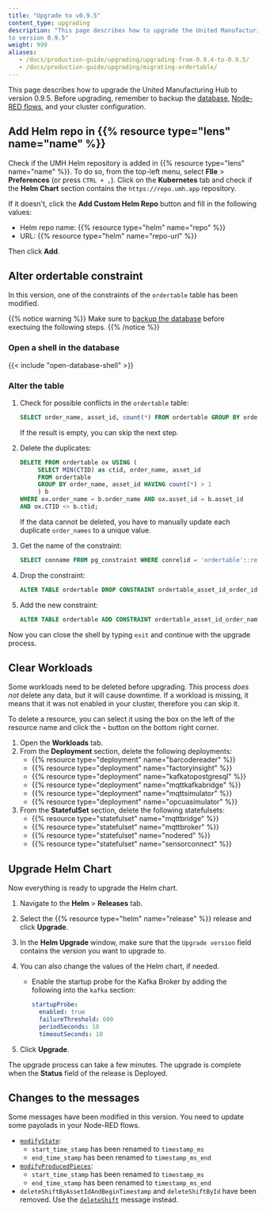 ```yaml
---
title: "Upgrade to v0.9.5"
content_type: upgrading
description: "This page describes how to upgrade the United Manufacturing Hub
to version 0.9.5"
weight: 999
aliases:
   - /docs/production-guide/upgrading/upgrading-from-0.9.4-to-0.9.5/
   - /docs/production-guide/upgrading/migrating-ordertable/
---
```


This page describes how to upgrade the United Manufacturing Hub to version
0.9.5. Before upgrading, remember to backup the
[database](/docs/production-guide/backup_recovery/backup-timescale/),
[Node-RED flows](/docs/production-guide/backup_recovery/import-export-node-red/),
and your cluster configuration.

## Add Helm repo in {{% resource type="lens" name="name" %}}

Check if the UMH Helm repository is added in {{% resource type="lens" name="name" %}}.
To do so, from the top-left menu, select **FIle** > **Preferences** (or press `CTRL + ,`).
Click on the **Kubernetes** tab and check if the **Helm Chart** section contains
the `https://repo.umh.app` repository.

If it doesn't, click the **Add Custom Helm Repo** button and fill in the following
values:

- Helm repo name: {{% resource type="helm" name="repo" %}}
- URL: {{% resource type="helm" name="repo-url" %}}

Then click **Add**.

<!-- Add here any steps needed before deleting the deployments and statefulsets -->

## Alter ordertable constraint

In this version, one of the constraints of the `ordertable` table has been
modified.

{{% notice warning %}}
Make sure to [backup the database](/docs/production-guide/backup_recovery/backup-timescale/)
before exectuing the following steps.
{{% /notice %}}

### Open a shell in the database

{{< include "open-database-shell" >}}

### Alter the table

1. Check for possible conflicts in the `ordertable` table:

   ```sql
   SELECT order_name, asset_id, count(*) FROM ordertable GROUP BY order_name, asset_id HAVING count(*) > 1;
   ```

   If the result is empty, you can skip the next step.

2. Delete the duplicates:

   ```sql
   DELETE FROM ordertable ox USING (
        SELECT MIN(CTID) as ctid, order_name, asset_id
        FROM ordertable
        GROUP BY order_name, asset_id HAVING count(*) > 1
        ) b
   WHERE ox.order_name = b.order_name AND ox.asset_id = b.asset_id
   AND ox.CTID <> b.ctid;
   ```

   If the data cannot be deleted, you have to manually update each duplicate
   `order_names` to a unique value.

3. Get the name of the constraint:

   ```sql
   SELECT conname FROM pg_constraint WHERE conrelid = 'ordertable'::regclass AND contype = 'u';
   ```

4. Drop the constraint:

   ```sql
   ALTER TABLE ordertable DROP CONSTRAINT ordertable_asset_id_order_id_key;
   ```

5. Add the new constraint:

   ```sql
   ALTER TABLE ordertable ADD CONSTRAINT ordertable_asset_id_order_name_key UNIQUE (asset_id, order_name);
   ```

Now you can close the shell by typing `exit` and continue with the upgrade process.

## Clear Workloads

Some workloads need to be deleted before upgrading. This process _does not_ delete
any data, but it will cause downtime. If a workload is missing, it means that it
was not enabled in your cluster, therefore you can skip it.

To delete a resource, you can select it using the box on the left of the
resource name and click the **-** button on the bottom right corner.

1. Open the **Workloads** tab.
2. From the **Deployment** section, delete the following deployments:
   - {{% resource type="deployment" name="barcodereader" %}}
   - {{% resource type="deployment" name="factoryinsight" %}}
   - {{% resource type="deployment" name="kafkatopostgresql" %}}
   - {{% resource type="deployment" name="mqttkafkabridge" %}}
   - {{% resource type="deployment" name="mqttsimulator" %}}
   - {{% resource type="deployment" name="opcuasimulator" %}}
3. From the **StatefulSet** section, delete the following statefulsets:
   - {{% resource type="statefulset" name="mqttbridge" %}}
   - {{% resource type="statefulset" name="mqttbroker" %}}
   - {{% resource type="statefulset" name="nodered" %}}
   - {{% resource type="statefulset" name="sensorconnect" %}}

<!-- Add here any steps needed before upgrading the Helm Chart -->

## Upgrade Helm Chart

Now everything is ready to upgrade the Helm chart.

1. Navigate to the **Helm** > **Releases** tab.
2. Select the {{% resource type="helm" name="release" %}} release and click
   **Upgrade**.
3. In the **Helm Upgrade** window, make sure that the `Upgrade version` field
   contains the version you want to upgrade to.
4. You can also change the values of the Helm chart, if needed.

   - Enable the startup probe for the Kafka Broker by adding the following into
     the `kafka` section:

     ```yaml
     startupProbe:
       enabled: true
       failureThreshold: 600
       periodSeconds: 10
       timeoutSeconds: 10
     ```

5. Click **Upgrade**.

The upgrade process can take a few minutes. The upgrade is complete when the
**Status** field of the release is Deployed.

<!-- Add here any steps needed after upgrading the Helm Chart -->

## Changes to the messages

Some messages have been modified in this version. You need to update some payolads
in your Node-RED flows.

- [`modifyState`](/docs/architecture/datamodel/messages/modifystate/):
  - `start_time_stamp` has been renamed to `timestamp_ms`
  - `end_time_stamp` has been renamed to `timestamp_ms_end`
- [`modifyProducedPieces`](/docs/architecture/datamodel/messages/modifyproducedpieces/):
  - `start_time_stamp` has been renamed to `timestamp_ms`
  - `end_time_stamp` has been renamed to `timestamp_ms_end`
- `deleteShiftByAssetIdAndBeginTimestamp` and `deleteShiftById` have been removed.
  Use the [`deleteShift`](/docs/architecture/datamodel/messages/deleteshift/)
  message instead.
